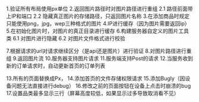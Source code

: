 1.验证所有布局使用px单位
2.返回图片路径时对图片路径进行重组
   2.1 路径前面带上IP和端口
   2.2 隐藏真正图片的存储路径，只返回图片名称
3.在添加商品时规定只能使用png，jpg，wep三种格式的图片
4.IP进行缓存（因为图片需要返回ip）
5.在初始化图片时，对图片的真正目录进行缓存
6.构建服务器自定义的图片工具类
   6.1 对图片进行隐藏
   6.2 对图片文件格式进行校验
   
7.根据请求的url对请求继续区分（是api还是图片）进行验证
8.对图片路径进行重组
9.返回图片流
10.服务器支持图片请求
11.服务端支持Post的请求 
12.当服务收到新的订单请求时，自动更新首页的订单列表

13.所有的页面替换成Px，
14.添加首页的文件存储权限请求
15.添加Bugly（因设备问题无法直接进行debug）
16.修改之前的页面按钮在设备上点击时崩溃的bug
17.设置品类最多显示三行（屏幕高度较低，如果显示过多导致取消看不见）